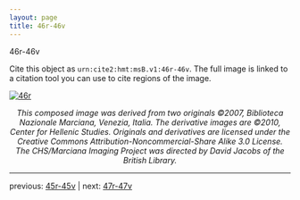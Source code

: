 ```yaml
---
layout: page
title: 46r-46v
---
```


46r-46v

Cite this object as `urn:cite2:hmt:msB.v1:46r-46v`. The full image is linked to a citation tool you can use to cite regions of the image.

[![46r](http://www.homermultitext.org/iipsrv?IIIF=/project/homer/pyramidal/deepzoom/hmt/vbbifolio/v1/vb_45v_46r.tif/full/800,/0/default.jpg)](http://www.homermultitext.org/ict2/?urn=urn:cite2:hmt:vbbifolio.v1:vb_45v_46r) 

<p style="text-align: center; font-style: italic;">This composed image was derived from two originals ©2007, Biblioteca Nazionale Marciana, Venezia, Italia. The derivative images are ©2010, Center for Hellenic Studies. Originals and derivatives are licensed under the Creative Commons Attribution-Noncommercial-Share Alike 3.0 License. The CHS/Marciana Imaging Project was directed by David Jacobs of the British Library.</p>

---

previous: [45r-45v](../45r-45v/) | next: [47r-47v](../47r-47v/)